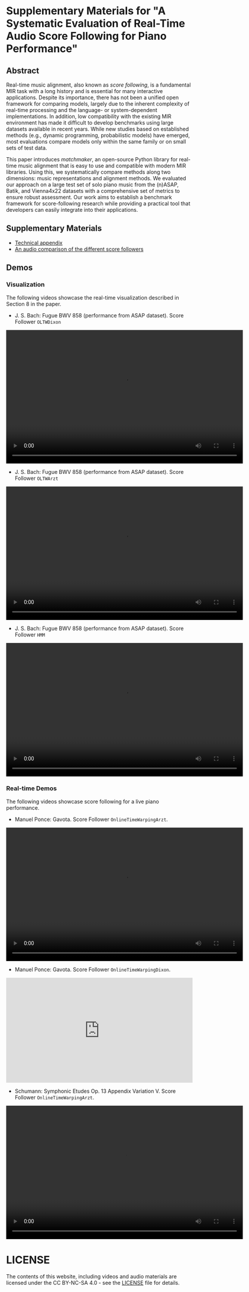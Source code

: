 # Supplementary Materials for "A Systematic Evaluation of Real-Time Audio Score Following for Piano Performance"

## Abstract

Real-time music alignment, also known as *score following*, is a fundamental MIR task with a long history and is essential for many interactive applications. Despite its importance, there has not been a unified open framework for comparing models, largely due to the inherent complexity of real-time processing and the language- or system-dependent implementations. In addition, low compatibility with the existing MIR environment has made it difficult to develop benchmarks using large datasets available in recent years. While new studies based on established methods (e.g., dynamic programming, probabilistic models) have emerged, most evaluations compare models only within the same family or on small sets of test data. 

This paper introduces *matchmaker*, an open-source Python library for real-time music alignment that is easy to use and compatible with modern MIR libraries. Using this, we systematically compare methods along two dimensions: music representations and alignment methods. We evaluated our approach on a large test set of solo piano music from the (n)ASAP, Batik, and Vienna4x22 datasets with a comprehensive set of metrics to ensure robust assessment. Our work aims to establish a benchmark framework for score-following research while providing a practical tool that developers can easily integrate into their applications.

## Supplementary Materials

* [Technical appendix](./technical_appendix.pdf)
* [An audio comparison of the different score followers](./comparison_examples.html)



## Demos

### Visualization

The following videos showcase the real-time visualization described in Section 8 in the paper.

* J. S. Bach: Fugue BWV 858 (performance from ASAP dataset). Score Follower `OLTWDixon`
<video width="640" height="360" controls>
  <source src="https://raw.githubusercontent.com/anonymous-conference-submission/sfismk2831/main/videos/Fugue_bwv_858_VuV01M_dixon.mp4" type="video/mp4">
  Your browser does not support the video tag.
</video>

* J. S. Bach: Fugue BWV 858 (performance from ASAP dataset). Score Follower `OLTWArzt`
<video width="640" height="360" controls>
  <source src="https://raw.githubusercontent.com/anonymous-conference-submission/sfismk2831/main/videos/Fugue_bwv_858_VuV01M_arzt.mp4" type="video/mp4">
  Your browser does not support the video tag.
</video>

* J. S. Bach: Fugue BWV 858 (performance from ASAP dataset). Score Follower `HMM`
<video width="640" height="360" controls>
  <source src="https://raw.githubusercontent.com/anonymous-conference-submission/sfismk2831/main/videos/Fugue_bwv_858_VuV01M_hmm.mp4" type="video/mp4">
  Your browser does not support the video tag.
</video>


### Real-time Demos

The following videos showcase score following for a live piano performance.


* Manuel Ponce: Gavota. Score Follower `OnlineTimeWarpingArzt`.
<video width="640" height="360" controls>
  <source src="https://raw.githubusercontent.com/anonymous-conference-submission/sfismk2831/main/videos/gavota_arzt_blurred_small.mp4" type="video/mp4">
  Your browser does not support the video tag.
</video>

* Manuel Ponce: Gavota. Score Follower `OnlineTimeWarpingDixon`.
<!-- Responsive YouTube embed -->
<div style="position:relative;padding-bottom:56.25%;height:0;overflow:hidden;">
  <iframe
    src="https://www.youtube.com/embed/328QK_DznKo"
    title="YouTube video player"
    frameborder="0"
    allow="accelerometer; autoplay; clipboard-write; encrypted-media; gyroscope; picture-in-picture"
    allowfullscreen
    style="position:absolute;top:0;left:0;width:100%;height:100%;">
  </iframe>
</div>

* Schumann: Symphonic Etudes Op. 13 Appendix Variation V. Score Follower `OnlineTimeWarpingArzt`.
<video width="640" height="360" controls>
  <source src="https://raw.githubusercontent.com/anonymous-conference-submission/sfismk2831/main/videos/schumann_demo_blurred_small.mp4" type="video/mp4">
  Your browser does not support the video tag.
</video>


# LICENSE

The contents of this website, including videos and audio materials are licensed under the CC BY-NC-SA 4.0 - see the [LICENSE](./LICENSE) file for details.